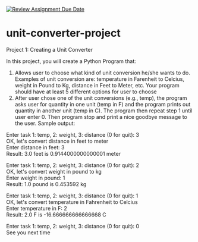 [![Review Assignment Due Date](https://classroom.github.com/assets/deadline-readme-button-22041afd0340ce965d47ae6ef1cefeee28c7c493a6346c4f15d667ab976d596c.svg)](https://classroom.github.com/a/aRpelc5q)
# unit-converter-project
Project 1: Creating a Unit Converter

In this project, you will create a Python Program that:
1. Allows user to choose what kind of unit conversion he/she wants to do.
Examples of unit conversion are: temperature in Farenheit to Celcius, weight in Pound to Kg, distance in Feet to Meter, etc.
Your program should have at least 5 different options for user to choose
3. After user chose one of the unit conversions (e.g., temp), the program asks user for quantity in one unit (temp in F) and the program prints out quantity in another unit (temp in C).
The program then repeat step 1 until user enter 0.
Then program stop and print a nice goodbye message to the user.
Sample output:

Enter task 1: temp, 2: weight, 3: distance (0 for quit): 3 <br>
OK, let's convert distance in feet to meter <br>
Enter distance in feet: 3 <br>
Result: 3.0 feet is 0.9144000000000001 meter

Enter task 1: temp, 2: weight, 3: distance (0 for quit): 2 <br>
OK, let's convert weight in pound to kg <br>
Enter weight in pound: 1 <br>
Result: 1.0 pound is 0.453592 kg

Enter task 1: temp, 2: weight, 3: distance (0 for quit): 1 <br>
OK, let's convert temperature in Fahrenheit to Celcius <br>
Enter temperature in F: 2 <br>
Result: 2.0 F is -16.666666666666668 C

Enter task 1: temp, 2: weight, 3: distance (0 for quit): 0 <br>
See you next time
